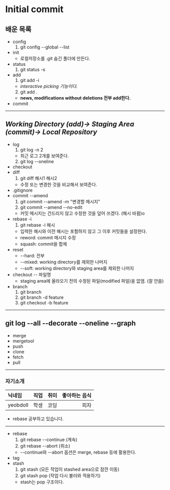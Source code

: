 # Initial commit  

## 배운 목록
- config
  1. git config --global --list
- init
  - 로컬저장소를 .git 숨긴 폴더에 만든다.
- status
  1. git status -s
- add
  1. git add -i
  - *interactive picking 기능이다.*
  2. git add .
  - **news, modifications without deletions 전부 add한다.**
- commit  
--------------------------------------------------------------------
***Working Directory (add)→ Staging Area (commit)→ Local Repository***
--------------------------------------------------------------------  
- log
  1. git log -n 2 
  - 최근 로그 2개를 보여준다.
  2. git log --oneline
- checkout
- diff 
  1. git diff 해시1 해시2
  - 수정 또는 변경한 것을 비교해서 보여준다.
- .gitignore
- commit --amend
  1. git commit --amend -m "변경할 메시지"
  2. git commit --amend --no-edit
  - 커밋 메시지는 건드리지 않고 수정한 것을 덮어 쓰겠다. (해시 바뀜)o
- rebase -i
  1. git rebase -i 해시
  - 입력한 해시와 이전 해시는 포함하지 않고 그 이후 커밋들을 설정한다.
  - reword: commit 메시지 수정
  - squash: commit을 합체
- reset
  - --hard: 전부
  - --mixed: working directory를 제외한 나머지
  - --soft: working directory와 staging area를 제외한 나머지
- checkout -- 파일명
  - staging area에 올라오기 전의 수정된 파일(modified 파일)을 없앰. (잘 안씀)
- branch 
  1. git branch
  2. git branch -d feature
  3. git checkout -b feature  
-------------------------------------------------
**git log --all --decorate --oneline --graph**
-------------------------------------------------  
- merge
- mergetool
- push
- clone
- fetch
- pull
-------------------------------------
### 자기소개
|닉네임|직업|취미|좋아하는 음식|
|:---|:---|---:|---:|
|yeobdoll|학생|코딩|피자|

- rebase 공부하고 있습니다.
-------------------------------------
- rebase
  1. git rebase --continue (계속)
  2. git rebase --abort (취소)
  - --continue와 --abort 옵션은  merge, rebase 등에 활용한다.
- tag
- stash
  1. git stash (모든 작업이 stashed area으로 잠깐 이동)
  2. git stash pop (작업 다시 불러와 적용하기)
  - stash는 pop 구조이다.
